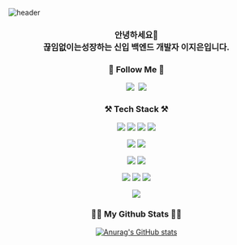![header](https://capsule-render.vercel.app/api?type=waving&color=timeGradient&text=Welcome%20to%20Jieun's%20GitHub%20👋&animation=twinkling&fontSize=35&fontAlignY=40&fontAlign=70&height=250)

<h3 align="center">
안녕하세요👋 <br />
끊임없이는성장하는 신입 백엔드 개발자 이지은입니다.
</h3>

<h3 align="center">🌈 Follow Me 🌈</h3>
<p align="center">
  <a href="https://velog.io/@danzieun"><img src="https://img.shields.io/badge/Tech%20Blog-11B48A?style=flat-square&logo=Vimeo&logoColor=white&link=https://velog.io/@danzieun"/></a>&nbsp
  <a href="mailto:jieun3744@gmail.com"><img src="https://img.shields.io/badge/Gmail-d14836?style=flat-square&logo=Gmail&logoColor=white&link=jieun3744@gmail.com"/></a>
</p>

<h3 align="center">⚒️ Tech Stack ⚒️</h3>
<p align="center">
  <img src="https://img.shields.io/badge/JAVA-007396?style=flat-square&logo=java&logoColor=white">
  <img src="https://img.shields.io/badge/Python-3776AB?style=flat-square&logo=Python&logoColor=white">
  <img src="https://img.shields.io/badge/javascript-F7DF1E?style=flat-square&logo=javascript&logoColor=black">
  <img src="https://img.shields.io/badge/C-A8B9CC?style=flat-square&logo=c&logoColor=white">
</p>

<p align="center">
  <img src="https://img.shields.io/badge/Spring-6DB33F?style=flat-square&logo=Spring&logoColor=white">
  <img src="https://img.shields.io/badge/Spring Boot-6DB33F?style=flat-square&logo=Spring Boot&logoColor=white">
</p>

<p align="center">
  <img src="https://img.shields.io/badge/Oracle-F80000?style=flat-square&logo=oracle&logoColor=white">
  <img src="https://img.shields.io/badge/MySQL-4479A1?style=flat-square&logo=mysql&logoColor=white">
</p>

<p align="center">
  <img src="https://img.shields.io/badge/html-E34F26?style=flat-square&logo=html5&logoColor=white">
  <img src="https://img.shields.io/badge/css-1572B6?style=flat-square&logo=css3&logoColor=white">
  <img src="https://img.shields.io/badge/vue.js-4FC08D?style=flat-square&logo=vue.js&logoColor=white">
</p>

<p align="center">
  <img src="https://img.shields.io/badge/Docker-2496ED?style=flat-square&logo=Docker&logoColor=white">
</p>

<h3 align="center">👩‍💻 My Github Stats 👩‍💻</h3>
<div align="center">
  
[![Anurag's GitHub stats](https://github-readme-stats.vercel.app/api?username=jjieunaa)](https://github.com/jjieunaa/github-readme-stats)
</div>
